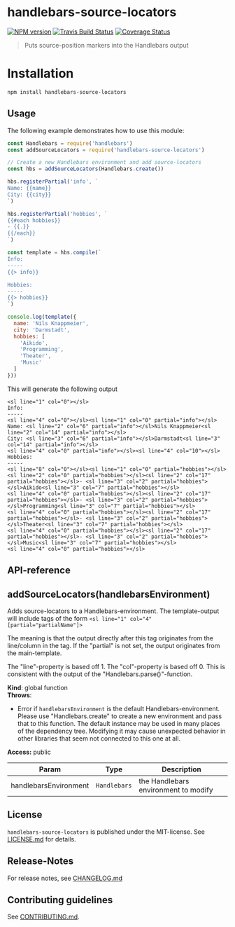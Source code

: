 # handlebars-source-locators 

[![NPM version](https://badge.fury.io/js/handlebars-source-locators.svg)](http://badge.fury.io/js/handlebars-source-locators)
[![Travis Build Status](https://travis-ci.org/nknapp/handlebars-source-locators.svg?branch=master)](https://travis-ci.org/nknapp/handlebars-source-locators)
[![Coverage Status](https://img.shields.io/coveralls/nknapp/handlebars-source-locators.svg)](https://coveralls.io/r/nknapp/handlebars-source-locators)


> Puts source-position markers into the Handlebars output


# Installation

```
npm install handlebars-source-locators
```

 
## Usage

The following example demonstrates how to use this module:

```js
const Handlebars = require('handlebars')
const addSourceLocators = require('handlebars-source-locators')

// Create a new Handlebars environment and add source-locators
const hbs = addSourceLocators(Handlebars.create())

hbs.registerPartial('info', `
Name: {{name}}
City: {{city}}
`)

hbs.registerPartial('hobbies', `
{{#each hobbies}}
- {{.}}
{{/each}}
`)

const template = hbs.compile(`
Info:
-----
{{> info}}

Hobbies:
-----
{{> hobbies}}
`)

console.log(template({
  name: 'Nils Knappmeier',
  city: 'Darmstadt',
  hobbies: [
    'Aikido',
    'Programming',
    'Theater',
    'Music'
  ]
}))
```

This will generate the following output

```
<sl line="1" col="0"></sl>
Info:
-----
<sl line="4" col="0"></sl><sl line="1" col="0" partial="info"></sl>
Name: <sl line="2" col="6" partial="info"></sl>Nils Knappmeier<sl line="2" col="14" partial="info"></sl>
City: <sl line="3" col="6" partial="info"></sl>Darmstadt<sl line="3" col="14" partial="info"></sl>
<sl line="4" col="0" partial="info"></sl><sl line="4" col="10"></sl>
Hobbies:
-----
<sl line="8" col="0"></sl><sl line="1" col="0" partial="hobbies"></sl>
<sl line="2" col="0" partial="hobbies"></sl><sl line="2" col="17" partial="hobbies"></sl>- <sl line="3" col="2" partial="hobbies"></sl>Aikido<sl line="3" col="7" partial="hobbies"></sl>
<sl line="4" col="0" partial="hobbies"></sl><sl line="2" col="17" partial="hobbies"></sl>- <sl line="3" col="2" partial="hobbies"></sl>Programming<sl line="3" col="7" partial="hobbies"></sl>
<sl line="4" col="0" partial="hobbies"></sl><sl line="2" col="17" partial="hobbies"></sl>- <sl line="3" col="2" partial="hobbies"></sl>Theater<sl line="3" col="7" partial="hobbies"></sl>
<sl line="4" col="0" partial="hobbies"></sl><sl line="2" col="17" partial="hobbies"></sl>- <sl line="3" col="2" partial="hobbies"></sl>Music<sl line="3" col="7" partial="hobbies"></sl>
<sl line="4" col="0" partial="hobbies"></sl>
```

##  API-reference

<a name="addSourceLocators"></a>

## addSourceLocators(handlebarsEnvironment)
Adds source-locators to a Handlebars-environment. The template-output
will include tags of the form `<sl line="1" col="4" [partial="partialName"]>`

The meaning is that the output directly after this tag originates from the
line/column in the tag. If the "partial" is not set, the output originates from the
main-template.

The "line"-property is based off 1. The "col"-property is based off 0.
This is consistent with the output of the "Handlebars.parse()"-function.

**Kind**: global function  
**Throws**:

- Error if `handlebarsEnvironment` is the default Handlebars-environment.
  Please use "Handlebars.create" to create a new environment and pass that to this function.
  The default instance may be used in many places of the dependency tree. Modifying it may
  cause unexpected behavior in other libraries that seem not connected to this one at all.

**Access:** public  

| Param | Type | Description |
| --- | --- | --- |
| handlebarsEnvironment | <code>Handlebars</code> | the Handlebars environment to modify |




## License

`handlebars-source-locators` is published under the MIT-license. 
See [LICENSE.md](LICENSE.md) for details.

## Release-Notes
 
For release notes, see [CHANGELOG.md](CHANGELOG.md)
 
## Contributing guidelines

See [CONTRIBUTING.md](CONTRIBUTING.md).